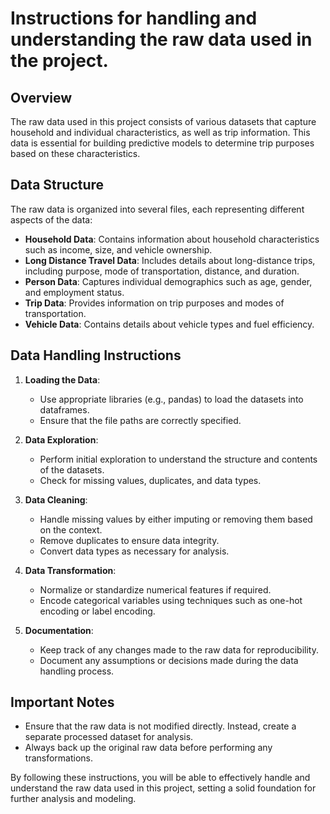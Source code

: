 # Instructions for handling and understanding the raw data used in the project.

## Overview
The raw data used in this project consists of various datasets that capture household and individual characteristics, as well as trip information. This data is essential for building predictive models to determine trip purposes based on these characteristics.

## Data Structure
The raw data is organized into several files, each representing different aspects of the data:

- **Household Data**: Contains information about household characteristics such as income, size, and vehicle ownership.
- **Long Distance Travel Data**: Includes details about long-distance trips, including purpose, mode of transportation, distance, and duration.
- **Person Data**: Captures individual demographics such as age, gender, and employment status.
- **Trip Data**: Provides information on trip purposes and modes of transportation.
- **Vehicle Data**: Contains details about vehicle types and fuel efficiency.

## Data Handling Instructions
1. **Loading the Data**:
   - Use appropriate libraries (e.g., pandas) to load the datasets into dataframes.
   - Ensure that the file paths are correctly specified.

2. **Data Exploration**:
   - Perform initial exploration to understand the structure and contents of the datasets.
   - Check for missing values, duplicates, and data types.

3. **Data Cleaning**:
   - Handle missing values by either imputing or removing them based on the context.
   - Remove duplicates to ensure data integrity.
   - Convert data types as necessary for analysis.

4. **Data Transformation**:
   - Normalize or standardize numerical features if required.
   - Encode categorical variables using techniques such as one-hot encoding or label encoding.

5. **Documentation**:
   - Keep track of any changes made to the raw data for reproducibility.
   - Document any assumptions or decisions made during the data handling process.

## Important Notes
- Ensure that the raw data is not modified directly. Instead, create a separate processed dataset for analysis.
- Always back up the original raw data before performing any transformations.

By following these instructions, you will be able to effectively handle and understand the raw data used in this project, setting a solid foundation for further analysis and modeling.